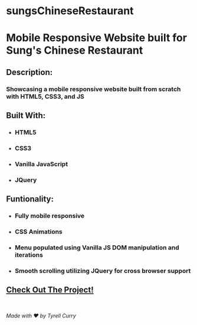 # sungsChineseRestaurant

# Mobile Responsive Website built for Sung's Chinese Restaurant

## Description:

### Showcasing a mobile responsive website built from scratch with HTML5, CSS3, and JS

## Built With:

- ### HTML5
- ### CSS3
- ### Vanilla JavaScript
- ### JQuery

## Funtionality:

- ### Fully mobile responsive
- ### CSS Animations
- ### Menu populated using Vanilla JS DOM manipulation and iterations
- ### Smooth scrolling utilizing JQuery for cross browser support

## [Check Out The Project!](https://sungschineserestaurant.com/)

<br />

_Made with ❤️ by Tyrell Curry_
